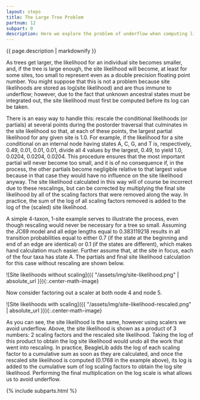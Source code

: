 ```yaml
---
layout: steps
title: The Large Tree Problem
partnum: 12
subpart: 0
description: Here we explore the problem of underflow when computing likelihoods of large trees, and how to deal with this in BeagleLib.
---
```

{{ page.description | markdownify }}

As trees get larger, the likelihood for an individual site becomes smaller, and, if the tree is large enough, the site likelihood will become, at least for some sites, too small to represent even as a double precision floating point number. You might suppose that this is not a problem because site likelihoods are stored as log(site likelihood) and are thus immune to underflow; however, due to the fact that unknown ancestral states must be integrated out, the site likelihood must first be computed before its log can be taken.

There is an easy way to handle this: rescale the conditional likelihoods (or partials) at several points during the postorder traversal that culminates in the site likelihood so that, at each of these points, the largest partial likelihood for any given site is 1.0. For example, if the likelihood for a site conditional on an internal node having states A, C, G, and T is, respectively, 0.49, 0.01, 0.01, 0.01, divide all 4 values by the largest, 0.49, to yield 1.0, 0.0204, 0.0204, 0.0204. This procedure ensures that the most important partial will never become too small, and it is of no consequence if, in the process, the other partials become negligible relative to that largest value because in that case they would have no influence on the site likelihood anyway. The site likelihood calculated in this way will of course be incorrect due to these rescalings, but can be corrected by multiplying the final site likelihood by all of the scaling factors that were removed along the way. In practice, the sum of the log of all scaling factors removed is added to the log of the (scaled) site likelihood.

A simple 4-taxon, 1-site example serves to illustrate the process, even though rescaling would never be necessary for a tree so small. Assuming the JC69 model and all edge lengths equal to 0.383119218 results in all transition probabilities equal to either 0.7 (if the state at the beginning and end of an edge are identical) or 0.1 (if the states are different), which makes hand calculation much easier. Further assume that, at the site in focus, each of the four taxa has state A. The partials and final site likelihood calculation for this case without rescaling are shown below.

![Site likelihoods without scaling]({{ "/assets/img/site-likelihood.png" | absolute_url }}){:.center-math-image}

Now consider factoring out a scaler at both node 4 and node 5.

![Site likelihoods with scaling]({{ "/assets/img/site-likelihood-rescaled.png" | absolute_url }}){:.center-math-image}

As you can see, the site likelihood is the same, however using scalers we avoid underflow. Above, the site likelihood is shown as a product of 3 numbers: 2 scaling factors and the rescaled site likelihood. Taking the log of this product to obtain the log site likelihood would undo all the work that went into rescaling. In practice, BeagleLib adds the log of each scaling factor to a cumulative sum as soon as they are calculated, and once the rescaled site likelihood is computed (0.1768 in the example above), its log is added to the cumulative sum of log scaling factors to obtain the log site likelihood. Performing the final multiplication on the log scale is what allows us to avoid underflow.

{% include subparts.html %}
